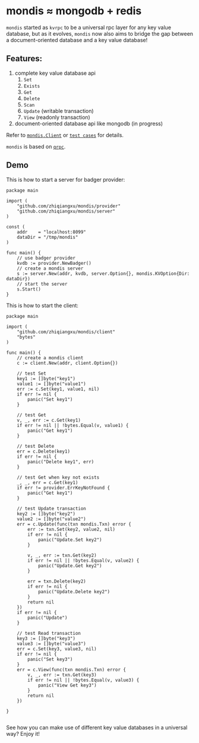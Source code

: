 # mondis ≈ mongodb + redis

`mondis` started as `kvrpc` to be a universal rpc layer for any key value database, but as it evolves, `mondis` now also aims to bridge the gap between a document-oriented database and a key value database!

## Features:

1. complete key value database api
    1. `Set`
    2. `Exists`
    3. `Get`
    4. `Delete`
    5. `Scan`
    6. `Update` (writable transaction)
    7. `View`   (readonly transaction)
2. document-oriented database api like mongodb (in progress)

Refer to [`mondis.Client`](https://github.com/zhiqiangxu/mondis/blob/master/mondis.go#L6) or [`test cases`](https://github.com/zhiqiangxu/mondis/blob/master/test/sit_test.go) for details.

`mondis` is based on [`qrpc`](https://github.com/zhiqiangxu/qrpc).

## Demo

This is how to start a server for badger provider:

```golang
package main

import (
    "github.com/zhiqiangxu/mondis/provider"
    "github.com/zhiqiangxu/mondis/server"
)

const (
	addr    = "localhost:8099"
	dataDir = "/tmp/mondis"
)

func main() {
    // use badger provider
    kvdb := provider.NewBadger()
    // create a mondis server
    s := server.New(addr, kvdb, server.Option{}, mondis.KVOption{Dir: dataDir})
    // start the server
    s.Start()
}

```

This is how to start the client:

```golang
package main

import (
    "github.com/zhiqiangxu/mondis/client"
    "bytes"
)

func main() {
    // create a mondis client
    c := client.New(addr, client.Option{})

    // test Set
    key1 := []byte("key1")
    value1 := []byte("value1")
    err := c.Set(key1, value1, nil)
    if err != nil {
        panic("Set key1")
    }

    // test Get
    v, _, err := c.Get(key1)
    if err != nil || !bytes.Equal(v, value1) {
        panic("Get key1")
    }

    // test Delete
    err = c.Delete(key1)
    if err != nil {
        panic("Delete key1", err)
    }

    // test Get when key not exists
    _, _, err = c.Get(key1)
    if err != provider.ErrKeyNotFound {
        panic("Get key1")
    }

    // test Update transaction
    key2 := []byte("key2")
    value2 := []byte("value2")
    err = c.Update(func(txn mondis.Txn) error {
        err := txn.Set(key2, value2, nil)
        if err != nil {
            panic("Update.Set key2")
        }

        v, _, err := txn.Get(key2)
        if err != nil || !bytes.Equal(v, value2) {
            panic("Update.Get key2")
        }

        err = txn.Delete(key2)
        if err != nil {
            panic("Update.Delete key2")
        }
        return nil
    })
    if err != nil {
        panic("Update")
    }
    
    // test Read transaction
    key3 := []byte("key3")
    value3 := []byte("value3")
    err = c.Set(key3, value3, nil)
    if err != nil {
        panic("Set key3")
    }
    err = c.View(func(txn mondis.Txn) error {
        v, _, err := txn.Get(key3)
        if err != nil || !bytes.Equal(v, value3) {
            panic("View Get key3")
        }
        return nil
    })

}


```

See how you can make use of different key value databases in a universal way? Enjoy it!